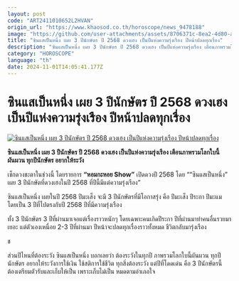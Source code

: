 ```yaml
---
layout: post
code: "ART2411010652L2HVAN"
origin_url: "https://www.khaosod.co.th/horoscope/news_9478188"
image: "https://github.com/user-attachments/assets/8706371c-8ea2-4d80-a55a-3934712caddf"
title: "ซินแสเป็นหนึ่ง เผย 3 ปีนักษัตร ปี 2568 ดวงเฮง เป็นปีแห่งความรุ่งเรือง ปีหน้าปลดทุกเรื่อง"
description: "ซินแสเป็นหนึ่ง เผย 3 ปีนักษัตร ปี 2568 ดวงเฮง เป็นปีแห่งความรุ่งเรือง เตือนภาพรวมโลกใบนี้ผันผวน ทุกปีนักษัตร อยากให้ระวัง"
category: "HOROSCOPE"
language: "th"
date: 2024-11-01T14:05:41.177Z
---
```


# ซินแสเป็นหนึ่ง เผย 3 ปีนักษัตร ปี 2568 ดวงเฮง เป็นปีแห่งความรุ่งเรือง ปีหน้าปลดทุกเรื่อง

[![ซินแสเป็นหนึ่ง เผย 3 ปีนักษัตร ปี 2568 ดวงเฮง เป็นปีแห่งความรุ่งเรือง ปีหน้าปลดทุกเรื่อง](https://www.khaosod.co.th/wpapp/uploads/2024/10/155445.jpg "ซินแสเป็นหนึ่ง เผย 3 ปีนักษัตร ปี 2568 ดวงเฮง เป็นปีแห่งความรุ่งเรือง ปีหน้าปลดทุกเรื่อง")](https://www.khaosod.co.th/wpapp/uploads/2024/10/155445.jpg)

**ซินแสเป็นหนึ่ง เผย 3 ปีนักษัตร ปี 2568 ดวงเฮง เป็นปีแห่งความรุ่งเรือง เตือนภาพรวมโลกใบนี้ผันผวน ทุกปีนักษัตร อยากให้ระวัง**

เช็กดวงชะตาในช่วงนี้ โดยรายการ **“หอมกะหอย Show”** เปิดดวงปี 2568 โดย ““ซินแสเป็นหนึ่ง” เผย 3 ปีนักษัตที่ดวงเฮงในปี 2568 ที่ปีนี้มีแต่ความรุ่งเรือง”

ซินแสเป็นหนึ่ง เผยในปี 2568 ปีมะเส็ง จะมี 3 ปีนักษัตรที่มีโอกาสรุ่ง คือ ปีมะเส็ง ปีระกา ปีมะแม โดยเป็น 3 ปีที่ไปตรงกับปี 2568 ปีที่มีความรุ่งเรือง

ทั้ง 3 ปีนักษัตร 3 ปีที่ผ่านมาเจอแต่เรื่องราวหนักๆ โดยเฉพาะคนเกิดปีระกา ปีที่ผ่านมาทำคนอื่นรวยมาเยอะ แต่ตัวเองเหนื่อย 2-3 ปีที่ผ่านมา ปีหน้าจะปลดทุกเรื่องราวทั้งหมด ชีวิตกลับมารุ่งเรือง

ช

ส่วนปีไหนที่ต้องระวัง ซินแสเป็นหนึ่ง บอกเลยว่า ต้องระวังในทุกปี ภาพรวมโลกใบนี้ผันผวน ทุกปีนักษัตร อยากให้ระวังการใช้เงิน ใช้สติการใช้ชีวิต ทุกสิ่งต้องระวัง แต่ปีที่โดดเด่น คือ 3 ปีนักษัตรนี้ ต้องเตรียมตัวรับและเก็บให้เป็น เพราะเก็บไม่เป็น หมดตามอำเภอใจ